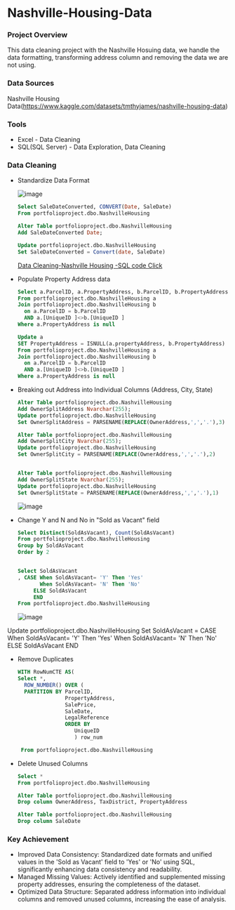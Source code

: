 # Nashville-Housing-Data

### Project Overview
 
This data cleaning project with the Nashville Hosuing data, we handle the data formatting, transforming address column and removing the data we are not using.

### Data Sources

Nashville Housing Data(https://www.kaggle.com/datasets/tmthyjames/nashville-housing-data)

### Tools

- Excel - Data Cleaning
- SQL(SQL Server) - Data Exploration, Data Cleaning

### Data Cleaning

- Standardize Data Format

	![image](https://github.com/MingyuTheAnalyst/Nashville-Housing-Data/assets/88122148/20be1bdf-93a1-4eeb-93db-bc8629e0e393)

  ```sql
  Select SaleDateConverted, CONVERT(Date, SaleDate)
  From portfolioproject.dbo.NashvilleHousing
  
  Alter Table portfolioproject.dbo.NashvilleHousing
  Add SaleDateConverted Date;
  
  Update portfolioproject.dbo.NashvilleHousing
  Set SaleDateConverted = Convert(date, SaleDate)
  ```
	[Data Cleaning-Nashville Housing -SQL code Click](https://github.com/MingyuTheAnalyst/Nashville-Housing-Data/blob/main/NashvilleHousingSQL.sql)
  
- Populate Property Address data

  ```sql
  Select a.ParcelID, a.PropertyAddress, b.ParcelID, b.PropertyAddress, ISNULL(a.propertyAddress, b.PropertyAddress)
  From portfolioproject.dbo.NashvilleHousing a
  Join portfolioproject.dbo.NashvilleHousing b
  	on a.ParcelID = b.ParcelID
  	AND a.[UniqueID ]<>b.[UniqueID ]
  Where a.PropertyAddress is null
  
  Update a
  SET PropertyAddress = ISNULL(a.propertyAddress, b.PropertyAddress)
  From portfolioproject.dbo.NashvilleHousing a
  Join portfolioproject.dbo.NashvilleHousing b
  	on a.ParcelID = b.ParcelID
  	AND a.[UniqueID ]<>b.[UniqueID ]
  Where a.PropertyAddress is null
  ```
  
- Breaking out Address into Individual Columns (Address, City, State)

  ```sql
  Alter Table portfolioproject.dbo.NashvilleHousing
  Add OwnerSplitAddress Nvarchar(255);
  Update portfolioproject.dbo.NashvilleHousing
  Set OwnerSplitAddress = PARSENAME(REPLACE(OwnerAddress,',','.'),3)
  
  Alter Table portfolioproject.dbo.NashvilleHousing
  Add OwnerSplitCity Nvarchar(255);
  Update portfolioproject.dbo.NashvilleHousing
  Set OwnerSplitCity = PARSENAME(REPLACE(OwnerAddress,',','.'),2)
  
  
  Alter Table portfolioproject.dbo.NashvilleHousing
  Add OwnerSplitState Nvarchar(255);
  Update portfolioproject.dbo.NashvilleHousing
  Set OwnerSplitState = PARSENAME(REPLACE(OwnerAddress,',','.'),1)
  ```
	 ![image](https://github.com/MingyuTheAnalyst/Nashville-Housing-Data/assets/88122148/7c8d2dcf-f1ac-494e-84fc-1034c584b9ba)

- Change Y and N and No in "Sold as Vacant" field

  ```sql
  Select Distinct(SoldAsVacant), Count(SoldAsVacant)
  From portfolioproject.dbo.NashvilleHousing
  Group by SoldAsVacant
  Order by 2
  
  
  Select SoldAsVacant
  , CASE When SoldAsVacant= 'Y' Then 'Yes'
         When SoldAsVacant= 'N' Then 'No'
  	   ELSE SoldAsVacant
  	   END
  From portfolioproject.dbo.NashvilleHousing
  ```
	![image](https://github.com/MingyuTheAnalyst/Nashville-Housing-Data/assets/88122148/341e638e-999b-4fe9-9cba-750ac9a0fae7)

Update portfolioproject.dbo.NashvilleHousing
Set SoldAsVacant = CASE When SoldAsVacant= 'Y' Then 'Yes'
       When SoldAsVacant= 'N' Then 'No'
	   ELSE SoldAsVacant
	   END
  
- Remove Duplicates
  
  ```sql
  WITH RowNumCTE AS(
  Select *,
 	ROW_NUMBER() OVER (
 	PARTITION BY ParcelID,
				 PropertyAddress,
				 SalePrice,
				 SaleDate,
				 LegalReference
				 ORDER BY
					UniqueID
					) row_num

   From portfolioproject.dbo.NashvilleHousing
  ```

- Delete Unused Columns
  
  ```sql
  Select *
  From portfolioproject.dbo.NashvilleHousing
  
  Alter Table portfolioproject.dbo.NashvilleHousing
  Drop column OwnerAddress, TaxDistrict, PropertyAddress
  
  Alter Table portfolioproject.dbo.NashvilleHousing
  Drop column SaleDate
  ```
### Key Achievement

 - Improved Data Consistency: Standardized date formats and unified values in the 'Sold as Vacant' field to 'Yes' or 'No' using SQL, significantly enhancing data consistency and readability.
 - Managed Missing Values: Actively identified and supplemented missing property addresses, ensuring the completeness of the dataset.
 - Optimized Data Structure: Separated address information into individual columns and removed unused columns, increasing the ease of analysis.
